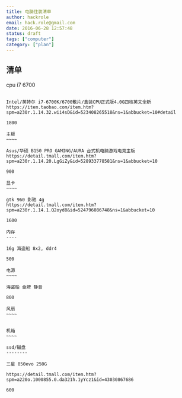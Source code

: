 ```yaml
---
title: 电脑住装清单
author: hackrole
email: hack.role@gmail.com
date: 2016-06-28 12:57:48
status: draft
tags: ["computer"]
category: ["plan"]
---
```




清单
----

cpu i7 6700
~~~~~~~~~~~

Intel/英特尔 i7-6700K/6700散片/盒装CPU正式版4.0G四核英文全新
https://item.taobao.com/item.htm?spm=a230r.1.14.32.wii4sD&id=523408265518&ns=1&abbucket=10#detail

1800

主板
~~~~

Asus/华硕 B150 PRO GAMING/AURA 台式机电脑游戏电竞主板
https://detail.tmall.com/item.htm?spm=a230r.1.14.20.LgGiZy&id=528933778581&ns=1&abbucket=10

900

显卡
~~~~

gtk 960 影驰 4g
https://detail.tmall.com/item.htm?spm=a230r.1.14.1.Q2oyd8&id=524796086748&ns=1&abbucket=10

1600

内存
----

16g 海盗船 8x2, ddr4

500

电源
~~~~

海盗船 金牌 静音

800

风扇
~~~~


机箱
~~~~

ssd/磁盘
--------

三星 850evo 250G 

https://detail.tmall.com/item.htm?spm=a220o.1000855.0.da321h.1yYcz1&id=43030867686

600
